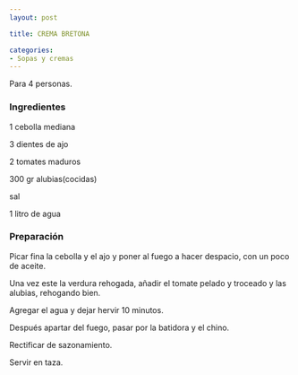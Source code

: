 ```yaml
---
layout: post

title: CREMA BRETONA

categories:
- Sopas y cremas
---
```

Para 4 personas.

<h3>Ingredientes</h3>

1 cebolla mediana

3 dientes de ajo

2 tomates maduros

300 gr alubias(cocidas)

sal

1 litro de agua

<h3>Preparación</h3>

Picar fina la cebolla y el ajo y poner al fuego a hacer despacio, con un poco de aceite.

Una vez este la verdura rehogada, añadir el tomate pelado y troceado y las alubias, rehogando bien.

Agregar el agua y  dejar hervir 10 minutos.

Después apartar del fuego, pasar por la batidora y el chino.

Rectificar de sazonamiento.

Servir en taza.